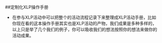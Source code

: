 ##定制化XLP操作手册
<!-- 图片 -->
- 在参与XLP活动中可以把整个的活动流程记录下来整理成XLP活动手册，比如你现在看的这本操作手册其实也是XLP活动的产物，我们成果是多种多样的，以上只是举了几个我们的例子，你可以吸收我们的想法按照你的想法来做你的活动成果。